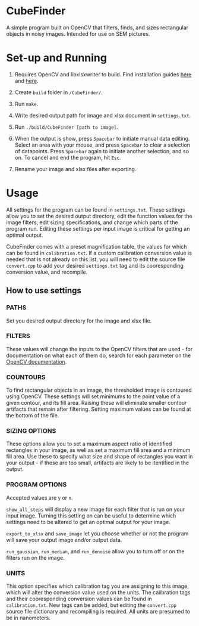# CubeFinder
A simple program built on OpenCV that filters, finds, and sizes rectangular objects in noisy images. Intended for use on SEM pictures. 

# Set-up and Running
1. Requires OpenCV and libxlsxwriter to build. Find installation guides [here](https://docs.opencv.org/3.4/d7/d9f/tutorial_linux_install.html) and [here](http://libxlsxwriter.github.io/getting_started.html).

2. Create `build` folder in `/CubeFinder/`. 

3. Run `make`.

4. Write desired output path for image and xlsx document in `settings.txt`.

4. Run `./build/CubeFinder [path to image]`.

5. When the output is show, press `Spacebar` to initiate manual data editing. Select an area with your mouse, and press `Spacebar` to clear a selection of datapoints. Press `Spacebar` again to initiate another selection, and so on. To cancel and end the program, hit `Esc`.

6. Rename your image and xlsx files after exporting.

# Usage
All settings for the program can be found in `settings.txt`. These settings allow you to set the desired output directory, edit the function values for the image filters, edit sizing specifications, and change which parts of the program run. Editing these settings per input image is critical for getting an optimal output.

CubeFinder comes with a preset magnification table, the values for which can be found in `calibration.txt`. If a custom calibration conversion value is needed that is not already on this list, you will need to edit the source file `convert.cpp` to add your desired `settings.txt` tag and its cooresponding conversion value, and recompile.

## How to use settings
### PATHS
Set you desired output directory for the image and xlsx file.

### FILTERS
These values will change the inputs to the OpenCV filters that are used - for documentation on what each of them do, search for each parameter on the [OpenCV documentation](https://docs.opencv.org/4.x/index.html).

### COUNTOURS
To find rectangular objects in an image, the thresholded image is contoured using OpenCV. These settings will set minimums to the point value of a given contour, and its fill area. Raising these will eliminate smaller contour artifacts that remain after filtering. Setting maximum values can be found at the bottom of the file.

### SIZING OPTIONS
These options allow you to set a maximum aspect ratio of identified rectangles in your image, as well as set a maximum fill area and a minimum fill area. Use these to specify what size and shape of rectangles you want in your output - if these are too small, artifacts are likely to be itentified in the output.

### PROGRAM OPTIONS
Accepted values are `y` or `n`.

`show_all_steps` will display a new image for each filter that is run on your input image. Turning this setting on can be useful to determine which settings need to be altered to get an optimal output for your image.

`export_to_xlsx` and `save_image` let you choose whether or not the program will save your output image and/or output data.

`run_gaussian`, `run_median`, and `run_denoise` allow you to turn off or on the filters run on the image.

### UNITS
This option specifies which calibration tag you are assigning to this image, which will alter the conversion value used on the units. The calibration tags and their cooresponding conversion values can be found in `calibration.txt`. New tags can be added, but editing the `convert.cpp` source file dictionary and recompiling is required. All units are presumed to be in nanometers.

